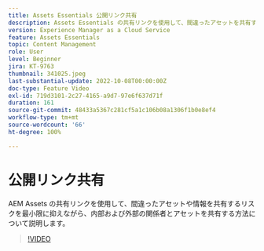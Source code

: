 ```yaml
---
title: Assets Essentials 公開リンク共有
description: Assets Essentials の共有リンクを使用して、間違ったアセットを共有するリスクを最小限に抑えながら、内部および外部の関係者とアセットを共有する方法について説明します（説明は 60 ～ 160 文字にする必要があります）。
version: Experience Manager as a Cloud Service
feature: Assets Essentials
topic: Content Management
role: User
level: Beginner
jira: KT-9763
thumbnail: 341025.jpeg
last-substantial-update: 2022-10-08T00:00:00Z
doc-type: Feature Video
exl-id: 719d3101-2c27-4165-a9d7-97e6f637d71f
duration: 161
source-git-commit: 48433a5367c281cf5a1c106b08a1306f1b0e8ef4
workflow-type: tm+mt
source-wordcount: '66'
ht-degree: 100%

---
```


# 公開リンク共有

AEM Assets の共有リンクを使用して、間違ったアセットや情報を共有するリスクを最小限に抑えながら、内部および外部の関係者とアセットを共有する方法について説明します。

>[!VIDEO](https://video.tv.adobe.com/v/341025?quality=12&learn=on)

